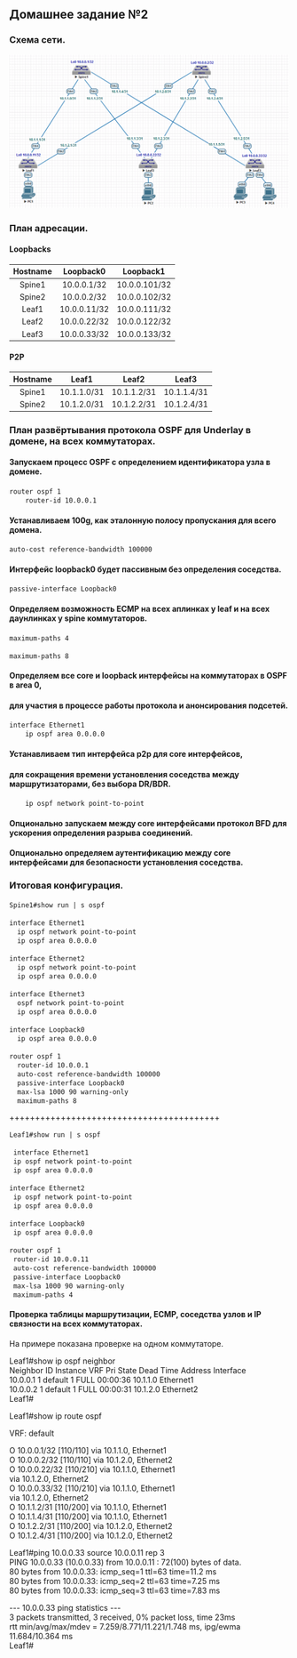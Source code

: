 ## Домашнее задание №2

### Схема сети.

![](layout2.png)

### План адресации.

#### Loopbacks

| Hostname | Loopback0    | Loopback1     |
| :------: | :-----------:|:-------------:|
|  Spine1  | 10.0.0.1/32  | 10.0.0.101/32 |
|  Spine2  | 10.0.0.2/32  | 10.0.0.102/32 |
|  Leaf1   | 10.0.0.11/32 | 10.0.0.111/32 |
|  Leaf2   | 10.0.0.22/32 | 10.0.0.122/32 |
|  Leaf3   | 10.0.0.33/32 | 10.0.0.133/32 |

#### P2P

| Hostname |    Leaf1    |     Leaf2   |     Leaf3   |
| :------: | :----------:|:-----------:|:-----------:|
|  Spine1  | 10.1.1.0/31 | 10.1.1.2/31 | 10.1.1.4/31 |
|  Spine2  | 10.1.2.0/31 | 10.1.2.2/31 | 10.1.2.4/31 |
  
  
### План развёртывания протокола OSPF для Underlay в домене, на всех коммутаторах.

#### Запускаем процесс OSPF с определением идентификатора узла в домене.

    router ospf 1   
        router-id 10.0.0.1  

#### Устанавливаем 100g, как эталонную полосу пропускания для всего домена. 

    auto-cost reference-bandwidth 100000

#### Интерфейс loopback0 будет пассивным без определения соседства.

    passive-interface Loopback0

#### Определяем возможность ECMP на всех аплинках у leaf и на всех даунлинках у spine коммутаторов.

    maximum-paths 4

    maximum-paths 8

#### Определяем все core и loopback интерфейсы на коммутаторах в OSPF в area 0, 
#### для участия в процессе работы протокола и анонсирования подсетей. 

    interface Ethernet1   
        ip ospf area 0.0.0.0  
 
#### Устанавливаем тип интерфейса p2p для core интерфейсов,  
#### для сокращения времени установления соседства между маршрутизаторами, без выбора DR/BDR.

        ip ospf network point-to-point

#### Опционально запускаем между core интерфейсами протокол BFD для ускорения определения разрыва соединений. 

#### Опционально определяем аутентификацию между core интерфейсами для безопасности установления соседства.

### Итоговая конфигурация.

    Spine1#show run | s ospf  
    
    interface Ethernet1  
      ip ospf network point-to-point  
      ip ospf area 0.0.0.0  
    
    interface Ethernet2  
      ip ospf network point-to-point  
      ip ospf area 0.0.0.0  
   
    interface Ethernet3
      ospf network point-to-point  
      ip ospf area 0.0.0.0  

    interface Loopback0  
      ip ospf area 0.0.0.0  

    router ospf 1  
      router-id 10.0.0.1  
      auto-cost reference-bandwidth 100000  
      passive-interface Loopback0  
      max-lsa 1000 90 warning-only  
      maximum-paths 8  
    

   
+++++++++++++++++++++++++++++++++++++++++  

    Leaf1#show run | s ospf  

     interface Ethernet1  
     ip ospf network point-to-point  
     ip ospf area 0.0.0.0  

    interface Ethernet2  
     ip ospf network point-to-point  
     ip ospf area 0.0.0.0  

    interface Loopback0  
     ip ospf area 0.0.0.0  

    router ospf 1  
     router-id 10.0.0.11  
     auto-cost reference-bandwidth 100000  
     passive-interface Loopback0  
     max-lsa 1000 90 warning-only  
     maximum-paths 4  
   
#### Проверка таблицы маршрутизации, ECMP, соседства узлов и IP связности на всех коммутаторах. 

На примере показана проверке на одном коммутаторе. 

Leaf1#show ip ospf neighbor  
Neighbor ID     Instance VRF      Pri State                  Dead Time   Address         Interface  
10.0.0.1        1        default  1   FULL                   00:00:36    10.1.1.0        Ethernet1  
10.0.0.2        1        default  1   FULL                   00:00:31    10.1.2.0        Ethernet2  
Leaf1#  

 Leaf1#show ip route ospf  
 
VRF: default  
 
 O        10.0.0.1/32 [110/110] via 10.1.1.0, Ethernet1  
 O        10.0.0.2/32 [110/110] via 10.1.2.0, Ethernet2  
 O        10.0.0.22/32 [110/210] via 10.1.1.0, Ethernet1  
                                 via 10.1.2.0, Ethernet2  
 O        10.0.0.33/32 [110/210] via 10.1.1.0, Ethernet1  
                                 via 10.1.2.0, Ethernet2  
 O        10.1.1.2/31 [110/200] via 10.1.1.0, Ethernet1  
 O        10.1.1.4/31 [110/200] via 10.1.1.0, Ethernet1  
 O        10.1.2.2/31 [110/200] via 10.1.2.0, Ethernet2  
 O        10.1.2.4/31 [110/200] via 10.1.2.0, Ethernet2  


Leaf1#ping 10.0.0.33 source 10.0.0.11 rep 3   
PING 10.0.0.33 (10.0.0.33) from 10.0.0.11 : 72(100) bytes of data.  
80 bytes from 10.0.0.33: icmp_seq=1 ttl=63 time=11.2 ms  
80 bytes from 10.0.0.33: icmp_seq=2 ttl=63 time=7.25 ms  
80 bytes from 10.0.0.33: icmp_seq=3 ttl=63 time=7.83 ms  
    
--- 10.0.0.33 ping statistics ---  
3 packets transmitted, 3 received, 0% packet loss, time 23ms  
rtt min/avg/max/mdev = 7.259/8.771/11.221/1.748 ms, ipg/ewma 11.684/10.364 ms  
Leaf1#  
   